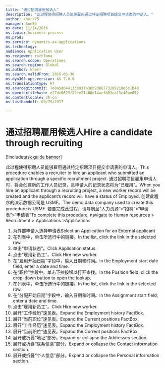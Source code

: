 ```yaml
--- 
title: "通过招聘雇用候选人"
description: "此过程使得招聘人员能够雇用通过特定招聘项目提交申请表的申请人。"
author: kherr75
manager: AnnBe
ms.date: 11/14/2016
ms.topic: business-process
ms.prod: 
ms.service: dynamics-ax-applications
ms.technology: 
audience: Application User
ms.reviewer: rschloma
ms.search.scope: Operations
ms.search.region: Global
ms.author: kherr
ms.search.validFrom: 2016-06-30
ms.dyn365.ops.version: AX 7.0.0
ms.translationtype: HT
ms.sourcegitcommit: 7e0a5d044133b917a3eb9386773205218e5c1b40
ms.openlocfilehash: e27dc0623f27ee21408d14aefb93ca13c40be672
ms.contentlocale: zh-cn
ms.lasthandoff: 09/29/2017

---
```

# <a name="hire-a-candidate-through-recruiting"></a><span data-ttu-id="aeefc-103">通过招聘雇用候选人</span><span class="sxs-lookup"><span data-stu-id="aeefc-103">Hire a candidate through recruiting</span></span>

[!include[task guide banner](../../includes/task-guide-banner.md)]

<span data-ttu-id="aeefc-104">此过程使得招聘人员能够雇用通过特定招聘项目提交申请表的申请人。</span><span class="sxs-lookup"><span data-stu-id="aeefc-104">This procedure enables a recruiter to hire an applicant who submitted an application through a specific recruitment project.</span></span> <span data-ttu-id="aeefc-105">通过招聘项目雇用申请人时，将会创建新的工作人员记录，且申请人的记录状态将为“已雇用”。</span><span class="sxs-lookup"><span data-stu-id="aeefc-105">When you hire an applicant through a recruiting project, a new worker record will be created and the applicant’s record will have a status of Employed.</span></span> <span data-ttu-id="aeefc-106">创建此程序的演示数据公司是 USMF。</span><span class="sxs-lookup"><span data-stu-id="aeefc-106">The demo data company used to create this procedure is USMF.</span></span> <span data-ttu-id="aeefc-107">若要完成此过程，请导航至“人力资源”>“招聘”>“申请表”>“申请表”</span><span class="sxs-lookup"><span data-stu-id="aeefc-107">To complete this procedure, navigate to Human resources > Recruitment > Applications >Applications</span></span> 

1. <span data-ttu-id="aeefc-108">为外部申请人选择申请表</span><span class="sxs-lookup"><span data-stu-id="aeefc-108">Select an Application for an External applicant</span></span>
2. <span data-ttu-id="aeefc-109">在列表中，单击所选行中的链接。</span><span class="sxs-lookup"><span data-stu-id="aeefc-109">In the list, click the link in the selected row.</span></span>
3. <span data-ttu-id="aeefc-110">单击“申请状态”。</span><span class="sxs-lookup"><span data-stu-id="aeefc-110">Click Application status.</span></span>
4. <span data-ttu-id="aeefc-111">点击“雇用新员工”。</span><span class="sxs-lookup"><span data-stu-id="aeefc-111">Click Hire new worker.</span></span>
5. <span data-ttu-id="aeefc-112">在“雇用开始日期”字段中，输入日期和时间。</span><span class="sxs-lookup"><span data-stu-id="aeefc-112">In the Employment start date field, enter a date and time.</span></span>
6. <span data-ttu-id="aeefc-113">在“职位”字段中，单击下拉按钮以打开查找。</span><span class="sxs-lookup"><span data-stu-id="aeefc-113">In the Position field, click the drop-down button to open the lookup.</span></span>
7. <span data-ttu-id="aeefc-114">在列表中，单击所选行中的链接。</span><span class="sxs-lookup"><span data-stu-id="aeefc-114">In the list, click the link in the selected row.</span></span>
8. <span data-ttu-id="aeefc-115">在“分配开始日期”字段中，输入日期和时间。</span><span class="sxs-lookup"><span data-stu-id="aeefc-115">In the Assignment start field, enter a date and time.</span></span>
9. <span data-ttu-id="aeefc-116">点击“雇用新员工”。</span><span class="sxs-lookup"><span data-stu-id="aeefc-116">Click Hire new worker.</span></span>
10. <span data-ttu-id="aeefc-117">展开“工作经历”速见表。</span><span class="sxs-lookup"><span data-stu-id="aeefc-117">Expand the Employment history FactBox.</span></span>
11. <span data-ttu-id="aeefc-118">展开“当前职位”速见表。</span><span class="sxs-lookup"><span data-stu-id="aeefc-118">Expand the Current positions FactBox.</span></span>
12. <span data-ttu-id="aeefc-119">展开“工作经历”速见表。</span><span class="sxs-lookup"><span data-stu-id="aeefc-119">Expand the Employment history FactBox.</span></span>
13. <span data-ttu-id="aeefc-120">展开“当前职位”速见表。</span><span class="sxs-lookup"><span data-stu-id="aeefc-120">Expand the Current positions FactBox.</span></span>
14. <span data-ttu-id="aeefc-121">展开或折叠“地址”部分。</span><span class="sxs-lookup"><span data-stu-id="aeefc-121">Expand or collapse the Addresses section.</span></span>
15. <span data-ttu-id="aeefc-122">展开或折叠“联系信息”部分。</span><span class="sxs-lookup"><span data-stu-id="aeefc-122">Expand or collapse the Contact information section.</span></span>
16. <span data-ttu-id="aeefc-123">展开或折叠“个人信息”部分。</span><span class="sxs-lookup"><span data-stu-id="aeefc-123">Expand or collapse the Personal information section.</span></span>


